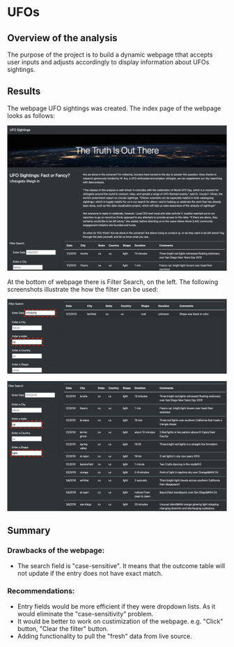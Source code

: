 # UFOs
## Overview of the analysis
The purpose of the project is to build a dynamic webpage tthat accepts user inputs and adjusts accordingly to display information about UFOs sightings. 

## Results
The webpage UFO sightings was created. The index page of the webpage looks as follows:

![website](static/images/website.png)

At the bottom of webpage there is Filter Search, on the left. The following screenshots illustrate the how the filter can be used:

![Figure1](static/images/filter1.png)

![Figure2](static/images/filter2.png)

## Summary

### Drawbacks of the webpage:
- The search field is "case-sensitive". It means that the outcome table will not update if the entry does not have exact match. 

### Recommendations:
- Entry fields would be more efficient if they were dropdown lists. As it would eliminate the "case-sensitivity" problem.
- It would be better to work on custimization of the webpage. e.g. "Click" button, "Clear the filter" button.
- Adding functionality to pull the "fresh" data from live source.